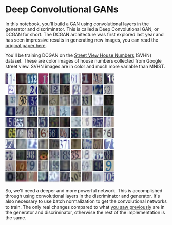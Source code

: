 # Deep Convolutional GANs

In this notebook, you'll build a GAN using convolutional layers in the generator and discriminator. This is called a Deep Convolutional GAN, or DCGAN for short. The DCGAN architecture was first explored last year and has seen impressive results in generating new images, you can read the [original paper here](https://arxiv.org/pdf/1511.06434.pdf).

You'll be training DCGAN on the [Street View House Numbers](http://ufldl.stanford.edu/housenumbers/) (SVHN) dataset. These are color images of house numbers collected from Google street view. SVHN images are in color and much more variable than MNIST. 

![SVHN Examples](assets/SVHN_examples.png)

So, we'll need a deeper and more powerful network. This is accomplished through using convolutional layers in the discriminator and generator. It's also necessary to use batch normalization to get the convolutional networks to train. The only real changes compared to what [you saw previously](https://github.com/udacity/deep-learning/tree/master/gan_mnist) are in the generator and discriminator, otherwise the rest of the implementation is the same.